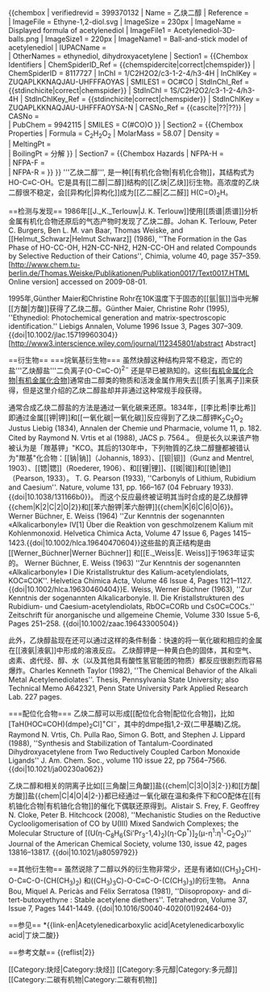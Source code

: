 {{chembox 
| verifiedrevid = 399370132
| Name = 乙炔二醇
| Reference =  
| ImageFile = Ethyne-1,2-diol.svg
| ImageSize =  230px
| ImageName =  Displayed formula of acetylenediol
| ImageFile1 = Acetylenediol-3D-balls.png
| ImageSize1 = 220px
| ImageName1 = Ball-and-stick model of acetylenediol
| IUPACName =  
| OtherNames = ethynediol, dihydroxyacetylene
| Section1 = {{Chembox Identifiers
| ChemSpiderID_Ref = {{chemspidercite|correct|chemspider}}
| ChemSpiderID = 8117727
| InChI = 1/C2H2O2/c3-1-2-4/h3-4H
| InChIKey = ZUQAPLKKNAQJAU-UHFFFAOYAS
| SMILES1 = OC#CO
| StdInChI_Ref = {{stdinchicite|correct|chemspider}}
| StdInChI = 1S/C2H2O2/c3-1-2-4/h3-4H
| StdInChIKey_Ref = {{stdinchicite|correct|chemspider}}
| StdInChIKey = ZUQAPLKKNAQJAU-UHFFFAOYSA-N
| CASNo_Ref = {{cascite|??|??}}
| CASNo =  
| PubChem = 9942115
| SMILES =  C(#CO)O }}
| Section2 = {{Chembox Properties
| Formula = C<sub>2</sub>H<sub>2</sub>O<sub>2</sub> 
| MolarMass = 58.07
| Density =  
| MeltingPt =  
| BoilingPt = 分解 }}
| Section7 = {{Chembox Hazards
| NFPA-H =   
| NFPA-F =   
| NFPA-R =  }}
}}
'''乙炔二醇''', 是一种[[有机化合物|有机化合物]]，其结构式为HO-C≡C-OH。它是具有[[二醇|二醇]]结构的[[乙炔|乙炔]]衍生物。高浓度的乙炔二醇很不稳定，会[[异构化|异构化]]成为[[乙二醛|乙二醛]] H(C=O)<sub>2</sub>H。

==检测与发现==
1986年[[J._K._Terlouw|J. K. Terlouw]]使用[[质谱|质谱]]分析金属有机化合物还原后的气态产物时发现了乙炔二醇。<ref name="terlouw">Johan K. Terlouw, Peter C. Burgers, Ben L. M. van Baar, Thomas Weiske, and [[Helmut_Schwarz|Helmut Schwarz]] (1986), ''The Formation in the Gas Phase of HO-CC-OH, H2N-CC-NH2, H2N-CC-OH and related Compounds by Selective Reduction of their Cations'', Chimia, volume 40, page 357–359. [http://www.chem.tu-berlin.de/Thomas.Weiske/Publikationen/Publikation0017/Text0017.HTML Online version] accessed on 2009-08-01.</ref>

1995年,Günther Maier和Christine Rohr在10K温度下于固态的[[氩|氩]]当中光解[[方酸|方酸]]获得了乙炔二醇。<ref name="maier95">Günther Maier, Christine Rohr (1995), ''Ethynediol: Photochemical generation and matrix-spectroscopic identification.'' Liebigs Annalen, Volume 1996 Issue 3, Pages 307–309. {{doi|10.1002/jlac.15719960304}} [http://www3.interscience.wiley.com/journal/112345801/abstract  Abstract]</ref>

==衍生物==
===烷氧基衍生物===
虽然炔醇这种结构异常不稳定，而它的盐'''乙炔醇盐'''二负离子(O-C≡C-O)<sup>2−</sup> 还是早已被熟知的。这些[[有机金属化合物|有机金属化合物]](尤其是[[醇盐|醇盐]]化合物)通常由二醇类的物质和活泼金属作用失去[[质子|氢离子]]来获得，但是这里介绍的乙炔二醇盐却并非通过这种常规手段获得。

通常合成乙炔二醇盐的方法是通过一氧化碳来还原。1834年，[[李比希|李比希]]即通过金属[[钾|钾]]和[[一氧化碳|一氧化碳]]反应得到了乙炔二醇钾K<sub>2</sub>C<sub>2</sub>O<sub>2</sub> <ref name="liebig">Justus Liebig (1834), Annalen der Chemie und Pharmacie, volume 11, p. 182. Cited by Raymond N. Vrtis et al (1988), JACS p. 7564.</ref>。
但是长久以来该产物被认为是「羰基钾」"KCO。其后的130年中，下列物質的乙炔二醇鹽都被错认为"羰基"化合物：[[钠|钠]]（Johannis, 1893）、[[钡|钡]]（Gunz and Mentrel, 1903）、[[锶|锶]]（Roederer, 1906）、和[[锂|锂]]、[[铷|铷]]和[[铯|铯]]（Pearson, 1933）。
<ref name="pearson">T. G. Pearson (1933), ''Carbonyls of Lithium, Rubidium and Caesium''.  Nature, volume 131, pp. 166–167 (04 February 1933). {{doi|10.1038/131166b0}}</ref>。 
而这个反应最终被证明其当时合成的是乙炔醇钾{{chem|K|2|C|2|O|2}}和[[苯六酚钾|苯六酚钾]]{{chem|K|6|C|6|O|6}}。
<ref name="wbuechIV"> Werner Büchner, E. Weiss (1964) ''Zur Kenntnis der sogenannten «Alkalicarbonyle» IV[1] Über die Reaktion von geschmolzenem Kalium mit Kohlenmonoxid. Helvetica Chimica Acta, Volume 47 Issue 6, Pages 1415–1423.{{doi|10.1002/hlca.19640470604}}</ref>这些盐的真正结构是由[[Werner_Büchner|Werner Büchner]] 和[[E._Weiss|E. Weiss]]于1963年证实的。
<ref name="webuech">Werner Büchner, E. Weiss (1963) ''Zur Kenntnis der sogenannten «Alkalicarbonyle» I Die Kristallstruktur des Kalium-acetylendiolats, KOC≡COK''. Helvetica Chimica Acta, Volume 46 Issue 4, Pages 1121–1127. {{doi|10.1002/hlca.19630460404}}<!--Abstract: The structure of the yellow «potassium carbonyl», obtained from CO and K in liquid ammonia, has been shown to be potassium acetylenediolate, KOC≡COK. From X-ray powder-diagrams a tetragonal cell containing two KOC≡COK units with a = 3.93, Å, c = 12.75 Å (space group I 4/mmm) has been derived. The KOC≡COK units are arranged parallel to the c-axis with the following internuclear distances: K—0: 2.67 and 2.78 Å; K—K: 3.65 Å; C—0 : 1.28 Å; C—C: 1.21 Å.--></ref><ref name="webuechII">E. Weiss, Werner Büchner (1963), ''Zur Kenntnis der sogenannten Alkalicarbonyle. II. Die Kristallstrukturen des Rubidium- und Caesium-acetylendiolats, RbOC≡CORb und CsOC≡COCs.'' Zeitschrift für anorganische und allgemeine Chemie, Volume 330 Issue 5-6, Pages 251–258. {{doi|10.1002/zaac.19643300504}}</ref>  

此外，乙炔醇盐现在还可以通过这样的条件制备：快速的将一氧化碳和相应的金属在[[液氨|液氨]]中形成的溶液反应。<ref name="pearson"/> 
乙炔醇钾是一种黄白色的固体，其和空气、卤素、卤代烃、醇、水（以及其他具有酸性氢官能团的物质）都反应很剧烈而容易爆炸。<ref name="taylor">Charles Kenneth Taylor (1982), ''The Chemical Behavior of the Alkali Metal Acetylenediolates''. Thesis, Pennsylvania State University; also Technical Memo A642321, Penn State University Park Applied Research Lab. 227 pages.</ref>

===配位化合物===
乙炔二醇可以形成[[配位化合物|配位化合物]]，比如[TaH(HOC≡COH)(dmpe)<sub>2</sub>Cl]<sup>+</sup>Cl<sup>−</sup>，其中的dmpe指1,2-双(二甲基瞵)乙烷。<ref name="vrtis">  Raymond N. Vrtis, Ch. Pulla Rao, Simon G. Bott, and Stephen J. Lippard (1988), ''Synthesis and Stabilization of Tantalum-Coordinated Dihydroxyacetylene from Two Reductively Coupled Carbon Monoxide Ligands'' J. Am. Chem. Soc., volume 110 issue 22, pp 7564–7566. {{doi|10.1021/ja00230a062}}</ref>

乙炔二醇和相关的阴离子比如[[三角酸|三角酸]]盐{{chem|C|3|O|3|2-}}和[[方酸|方酸]]盐{{chem|C|4|O|4|2-}}都已经通过一氧化碳在温和条件下和CO配体在[[有机铀化合物|有机铀化合物]]的催化下偶联还原得到。<ref name=frey>Alistair S. Frey, F. Geoffrey N. Cloke, Peter B. Hitchcock (2008), ''Mechanistic Studies on the Reductive Cyclooligomerisation of CO by U(III) Mixed Sandwich Complexes; the Molecular Structure of [(U(η-C<sub>8</sub>H<sub>6</sub>{Si'Pr<sub>3</sub>-1,4}<sub>2</sub>)(η-Cp<sup>*</sup>)]<sub>2</sub>(μ-η<sup>1</sup>:η<sup>1</sup>-C<sub>2</sub>O<sub>2</sub>)'' Journal of the American Chemical Society, volume 130, issue 42, pages 13816–13817.  {{doi|10.1021/ja8059792}}</ref>

==其他衍生物==
虽然说除了二醇以外的衍生物非常少，还是有诸如((CH<sub>3</sub>)<sub>2</sub>CH)-O-C≡C-O-(CH(CH<sub>3</sub>)<sub>2</sub>) 和((CH<sub>3</sub>)<sub>3</sub>C)-O-C≡C-O-(C(CH<sub>3</sub>)<sub>3</sub>)的衍生物。
<ref name="Bou">Anna Bou, Miquel A. Pericàs and Félix Serratosa (1981), ''Diisopropoxy- and di-tert-butoxyethyne : Stable acetylene diethers''. Tetrahedron, Volume 37, Issue 7, Pages 1441-1449. {{doi|10.1016/S0040-4020(01)92464-0}}</ref>

==参见==
*{{link-en|Acetylenedicarboxylic acid|Acetylenedicarboxylic acid|丁炔二酸}}

==参考文献==
{{reflist|2}}

[[Category:炔烃|Category:炔烃]]
[[Category:多元醇|Category:多元醇]]
[[Category:二碳有机物|Category:二碳有机物]]